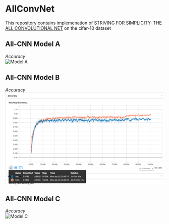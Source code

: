 # AllConvNet  

This repository contains implemenation of [STRIVING FOR SIMPLICITY: THE ALL CONVOLUTIONAL NET](https://arxiv.org/pdf/1412.6806.pdf) on the cifar-10 dataset

## All-CNN Model A  
*Accuracy*  
![Model A](modela_acc.png)


## All-CNN Model B    
*Accuracy*  
![Model B](modelb_acc.png)


## All-CNN Model C  
*Accuracy*  
![Model C](modelc_acc.png)
